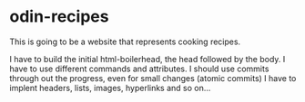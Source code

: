 # odin-recipes

This is going to be a website that represents cooking recipes.

I have to build the initial html-boilerhead, the head followed by the body.
I have to use different commands and attributes.
I should use commits through out the progress, even for small changes (atomic commits)
I have to implent headers, lists, images, hyperlinks and so on...
